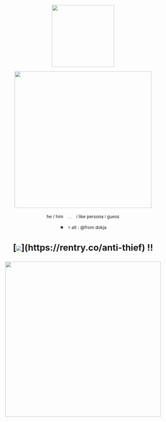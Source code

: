 <p align="center"><img src="https://i.imgur.com/0lzl9BO.png&=75" width="200">


    
<p align="center"><img src="https://i.imgur.com/BhJAowO.png&=80" width="440">
<p align="center"> he / himㅤ𓂃ㅤi like persona i guess
<p align="center"> ★ㅤ☓ alt :  @from dokja
    
<h1 align="center"></[retros](https://retrospring.net/@goroplushie)>
  
[![](https://i.imgur.com/n8hmPmK.png&=75"width="80")](https://rentry.co/anti-thief) !!

<p align="center"><img src="https://i.imgur.com/4v24wFD.png&=75" width="500">

